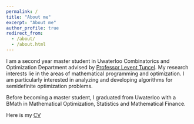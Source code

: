 ```yaml
---
permalink: /
title: "About me"
excerpt: "About me"
author_profile: true
redirect_from: 
  - /about/
  - /about.html
---
```


I am a second year master student in Uwaterloo Combinatorics and Optimization Department advised by [Professor Levent Tuncel](https://www.math.uwaterloo.ca/~ltuncel/).
My research interests lie in the areas of mathematical programming and optimization. I am particularly interested in analyzing and developing algorithms for semidefinite optimization problems.

Before becoming a master student, I graduated from Uwaterloo with a BMath in Mathematical Optimization, Statistics and Mathematical Finance.

Here is my [CV](https://Rui-Gong-opt.github.io/files/cv.pdf)
